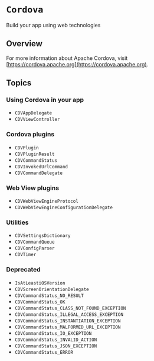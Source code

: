 # ``Cordova``
<!--
#
# Licensed to the Apache Software Foundation (ASF) under one
# or more contributor license agreements.  See the NOTICE file
# distributed with this work for additional information
# regarding copyright ownership.  The ASF licenses this file
# to you under the Apache License, Version 2.0 (the
# "License"); you may not use this file except in compliance
# with the License.  You may obtain a copy of the License at
# 
# http://www.apache.org/licenses/LICENSE-2.0
# 
# Unless required by applicable law or agreed to in writing,
# software distributed under the License is distributed on an
# "AS IS" BASIS, WITHOUT WARRANTIES OR CONDITIONS OF ANY
#  KIND, either express or implied.  See the License for the
# specific language governing permissions and limitations
# under the License.
#
-->

Build your app using web technologies

## Overview

For more information about Apache Cordova, visit [https://cordova.apache.org](https://cordova.apache.org).

## Topics

### Using Cordova in your app

- ``CDVAppDelegate``
- ``CDVViewController``

### Cordova plugins

- ``CDVPlugin``
- ``CDVPluginResult``
- ``CDVCommandStatus``
- ``CDVInvokedUrlCommand``
- ``CDVCommandDelegate``

### Web View plugins

- ``CDVWebViewEngineProtocol``
- ``CDVWebViewEngineConfigurationDelegate``

### Utilities

- ``CDVSettingsDictionary``
- ``CDVCommandQueue``
- ``CDVConfigParser``
- ``CDVTimer``

### Deprecated

- ``IsAtLeastiOSVersion``
- ``CDVScreenOrientationDelegate``
- ``CDVCommandStatus_NO_RESULT`` <!-- Swift alias -->
- ``CDVCommandStatus_OK`` <!-- Swift alias -->
- ``CDVCommandStatus_CLASS_NOT_FOUND_EXCEPTION`` <!-- Swift alias -->
- ``CDVCommandStatus_ILLEGAL_ACCESS_EXCEPTION`` <!-- Swift alias -->
- ``CDVCommandStatus_INSTANTIATION_EXCEPTION`` <!-- Swift alias -->
- ``CDVCommandStatus_MALFORMED_URL_EXCEPTION`` <!-- Swift alias -->
- ``CDVCommandStatus_IO_EXCEPTION`` <!-- Swift alias -->
- ``CDVCommandStatus_INVALID_ACTION`` <!-- Swift alias -->
- ``CDVCommandStatus_JSON_EXCEPTION`` <!-- Swift alias -->
- ``CDVCommandStatus_ERROR`` <!-- Swift alias -->

